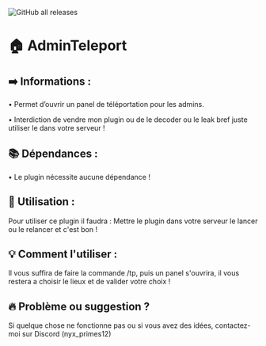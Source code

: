 ![GitHub all releases](https://img.shields.io/github/downloads/nyxprime12/AdminTeleport/total)

# 🏠 AdminTeleport


## ➡️ Informations :
• Permet d’ouvrir un panel de téléportation pour les admins.

• Interdiction de vendre mon plugin ou de le decoder ou le leak bref juste utiliser le dans votre serveur !

## 📚 Dépendances :
• Le plugin nécessite aucune dépendance !

## 🔨 Utilisation :
Pour utiliser ce plugin il faudra : Mettre le plugin dans votre serveur le lancer ou le relancer et c'est bon !

## 💡 Comment l'utiliser : 
Il vous suffira de faire la commande /tp, puis un panel s'ouvrira, il vous restera a choisir le lieux et de valider votre choix !

## 🔥 Problème ou suggestion ? 
Si quelque chose ne fonctionne pas ou si vous avez des idées, contactez-moi sur Discord (nyx_primes12)

